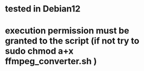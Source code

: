 # tested in Debian12 
# execution permission must be granted to the script  (if not try to   sudo chmod a+x ffmpeg_converter.sh )
